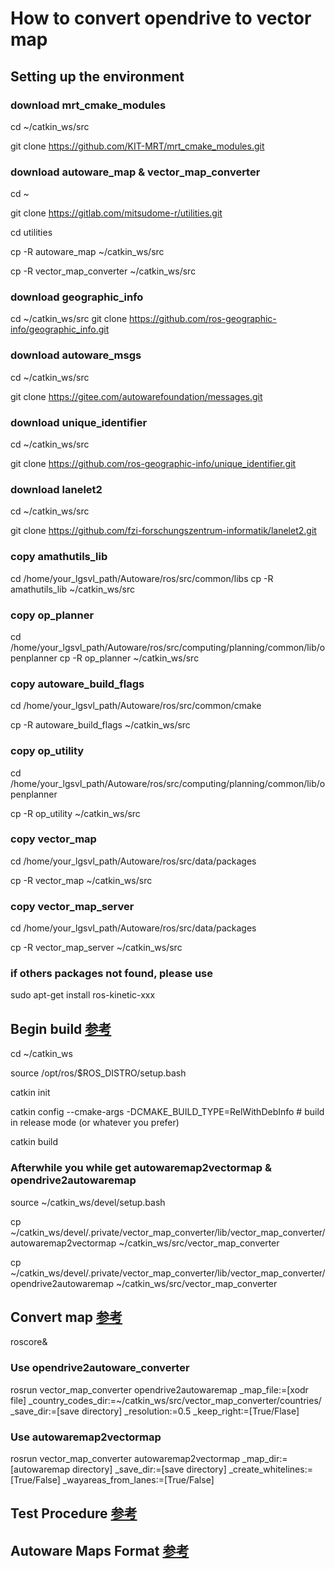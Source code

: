 # How to convert opendrive to vector map 

## Setting up the environment

### download mrt_cmake_modules
cd ~/catkin_ws/src

git clone https://github.com/KIT-MRT/mrt_cmake_modules.git

### download autoware_map & vector_map_converter
cd ~

git clone https://gitlab.com/mitsudome-r/utilities.git

cd utilities

cp -R autoware_map ~/catkin_ws/src

cp -R vector_map_converter ~/catkin_ws/src

### download geographic_info
cd ~/catkin_ws/src
git clone https://github.com/ros-geographic-info/geographic_info.git

### download autoware_msgs
cd ~/catkin_ws/src

git clone https://gitee.com/autowarefoundation/messages.git

### download unique_identifier
cd ~/catkin_ws/src

git clone https://github.com/ros-geographic-info/unique_identifier.git

### download lanelet2
cd ~/catkin_ws/src

git clone https://github.com/fzi-forschungszentrum-informatik/lanelet2.git

### copy amathutils_lib
cd /home/your_lgsvl_path/Autoware/ros/src/common/libs
cp -R amathutils_lib ~/catkin_ws/src

### copy op_planner
cd /home/your_lgsvl_path/Autoware/ros/src/computing/planning/common/lib/openplanner
cp -R op_planner ~/catkin_ws/src

### copy autoware_build_flags
cd /home/your_lgsvl_path/Autoware/ros/src/common/cmake

cp -R autoware_build_flags ~/catkin_ws/src

### copy op_utility
cd /home/your_lgsvl_path/Autoware/ros/src/computing/planning/common/lib/openplanner

cp -R op_utility ~/catkin_ws/src

### copy vector_map
cd /home/your_lgsvl_path/Autoware/ros/src/data/packages

cp -R vector_map ~/catkin_ws/src

### copy vector_map_server
cd /home/your_lgsvl_path/Autoware/ros/src/data/packages

cp -R vector_map_server ~/catkin_ws/src

### if others packages not found, please use 
sudo apt-get install ros-kinetic-xxx

## Begin build [参考](https://www.ctolib.com/fzi-forschungszentrum-informatik-Lanelet2.html)
cd ~/catkin_ws

source /opt/ros/$ROS_DISTRO/setup.bash

catkin init

catkin config --cmake-args -DCMAKE_BUILD_TYPE=RelWithDebInfo # build in release mode (or whatever you prefer)

catkin build

### Afterwhile you while get autowaremap2vectormap & opendrive2autowaremap
source ~/catkin_ws/devel/setup.bash

cp ~/catkin_ws/devel/.private/vector_map_converter/lib/vector_map_converter/autowaremap2vectormap ~/catkin_ws/src/vector_map_converter

cp ~/catkin_ws/devel/.private/vector_map_converter/lib/vector_map_converter/opendrive2autowaremap ~/catkin_ws/src/vector_map_converter

## Convert map [参考](https://gitlab.com/mitsudome-r/utilities/-/tree/feature/vector_map_converter/vector_map_converter)
roscore&

### Use opendrive2autoware_converter
rosrun vector_map_converter opendrive2autowaremap _map_file:=[xodr file] _country_codes_dir:=~/catkin_ws/src/vector_map_converter/countries/ _save_dir:=[save directory] _resolution:=0.5 _keep_right:=[True/Flase]

### Use autowaremap2vectormap
rosrun vector_map_converter autowaremap2vectormap _map_dir:=[autowaremap directory] _save_dir:=[save directory] _create_whitelines:=[True/False] _wayareas_from_lanes:=[True/False]

## Test Procedure [参考](https://gitlab.com/autowarefoundation/autoware.ai/utilities/-/merge_requests/2#converting-from-lanelet2)

## Autoware Maps Format [参考](https://gitlab.com/autowarefoundation/autoware.ai/utilities/uploads/cf3a0b8082aab657d55bd3ea421a0653/AutowareMapsFormat.pdf)





